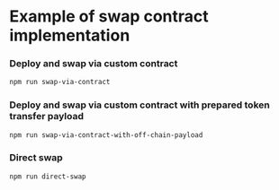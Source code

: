 # Example of swap contract implementation

### Deploy and swap via custom contract
```bash
npm run swap-via-contract
```
### Deploy and swap via custom contract with prepared token transfer payload
```bash
npm run swap-via-contract-with-off-chain-payload
```
### Direct swap
```bash
npm run direct-swap
```
